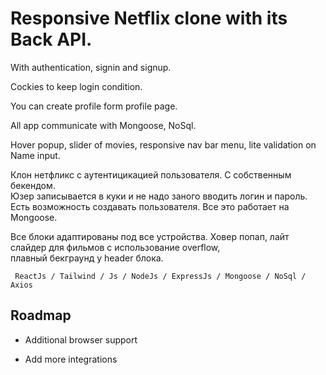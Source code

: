 
# Responsive Netflix clone with its Back API.

With authentication, signin and signup.  

Cockies to keep login condition. 

You can create profile form profile page.  

All app communicate with Mongoose, NoSql.

Hover popup, slider of movies, responsive nav bar menu, lite validation on Name input.

Клон нетфликс с аутентицикацией пользователя. 
С собственным бекендом.  
Юзер записывается в куки и не надо заного вводить логин и пароль.  
Есть возможность создавать пользователя.
Все это работает на Mongoose.  

Все блоки адаптированы под все устройства.
Ховер попап, лайт слайдер для фильмов с использование overflow,  
плавный бекграунд у header блока.




```
 ReactJs / Tailwind / Js / NodeJs / ExpressJs / Mongoose / NoSql / Axios
```



## Roadmap

- Additional browser support

- Add more integrations

